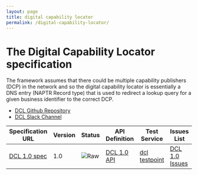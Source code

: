 ```yaml
---
layout: page
title: digital capability locator
permalink: /digital-capability-locator/
---
```


# The Digital Capability Locator specification

The framework assumes that there could be multiple capability publishers (DCP) in the network and so the digital capability locator is essentially a DNS entry (NAPTR Record type) that is used to redirect a lookup query for a given business identifier to the correct DCP.

* [DCL Github Repository](https://github.com/ausdigital/ausdigital-dcl)
* [DCL Slack Channel](https://ausdigital.slack.com/messages/spec-dcl/)

| Specification URL | Version | Status | API Definition | Test Service | Issues List |
| ----------------- | ------  | ------ | -------------- | ------------ | -------- |
| [DCL 1.0 spec](https://ausdigital-dcl.readthedocs.org) | 1.0 | ![Raw](http://rfc.unprotocols.org/spec:2/COSS/raw.svg)  | [DCL 1.0 API](https://swaggerhub.com/api/ausdigital/capability-locator/1.0) | [dcl testpoint](https://dcl.testpoint.io/)  | [DCL 1.0 Issues](https://github.com/ausdigital/ausdigital-dcl/issues)   |

